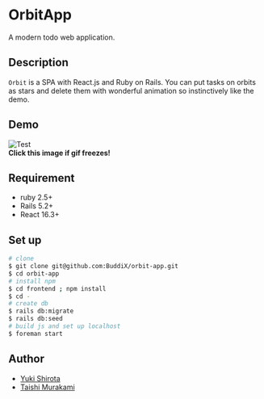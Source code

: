 # OrbitApp
A modern todo web application.
## Description
`Orbit` is a SPA with React.js and Ruby on Rails. You can put tasks on orbits as stars and delete them with wonderful animation so instinctively like the demo.
## Demo
![Test](https://raw.githubusercontent.com/wiki/BuddiX/orbit-app/images/orbit-readme-trimmed.mov%E3%81%AE%E3%82%B3%E3%83%94%E3%83%BC.gif)   
**Click this image if gif freezes!**

## Requirement
- ruby 2.5+
- Rails 5.2+
- React 16.3+
## Set up
```sh
# clone
$ git clone git@github.com:BuddiX/orbit-app.git
$ cd orbit-app
# install npm
$ cd frontend ; npm install 
$ cd -
# create db
$ rails db:migrate
$ rails db:seed
# build js and set up localhost
$ foreman start
```
## Author
- [Yuki Shirota](https://github.com/rechtburg)
- [Taishi Murakami](https://github.com/bokusunny)
